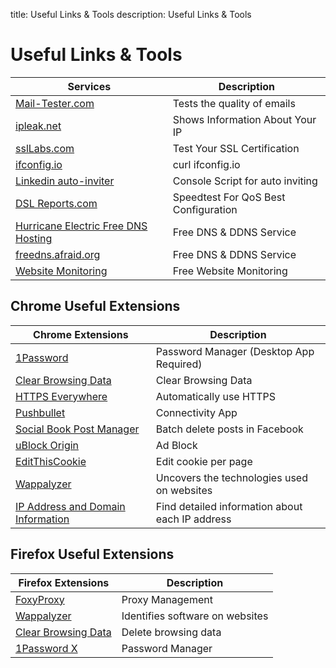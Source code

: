 title: Useful Links & Tools
description: Useful Links & Tools

<link rel="stylesheet" href="/assets/CSS/roundedCorners.css">

# Useful Links & Tools

| Services                                                                                 | Description                          |
|------------------------------------------------------------------------------------------|--------------------------------------|
| [Mail-Tester.com](https://www.mail-tester.com/)                                          | Tests the quality of emails          |
| [ipleak.net](https://ipleak.net/)                                                        | Shows Information About Your IP      |
| [sslLabs.com](https://www.ssllabs.com/)                                                  | Test Your SSL Certification          |
| [ifconfig.io](https://ifconfig.io/)                                                      | curl ifconfig.io                     |
| [Linkedin auto-inviter](https://gist.github.com/maksii/e028dc8de7d42f12305911e53679d807) | Console Script for auto inviting     |
| [DSL Reports.com](https://www.dslreports.com/speedtest)                                  | Speedtest For QoS Best Configuration |
| [Hurricane Electric Free DNS Hosting](https://dns.he.net/)                               | Free DNS & DDNS Service              |
| [freedns.afraid.org](https://freedns.afraid.org/)                                        | Free DNS & DDNS Service              |
| [Website Monitoring](https://app.statuscake.com/)                                        | Free Website Monitoring              |

## Chrome Useful Extensions

| Chrome Extensions                                                                                                                               | Description                                     |
|-------------------------------------------------------------------------------------------------------------------------------------------------|-------------------------------------------------|
| [1Password](https://chrome.google.com/webstore/detail/1password-extension-deskt/aomjjhallfgjeglblehebfpbcfeobpgk?hl=en)                         | Password Manager (Desktop App Required)         |
| [Clear Browsing Data](https://chrome.google.com/webstore/detail/clear-browsing-data/bjilljlpencdcpihofiobpnfgcakfdbe?hl=en)                     | Clear Browsing Data                             |
| [HTTPS Everywhere](https://chrome.google.com/webstore/detail/https-everywhere/gcbommkclmclpchllfjekcdonpmejbdp?hl=en)                           | Automatically use HTTPS                         |
| [Pushbullet](https://chrome.google.com/webstore/detail/pushbullet/chlffgpmiacpedhhbkiomidkjlcfhogd?hl=en)                                       | Connectivity App                                |
| [Social Book Post Manager](https://chrome.google.com/webstore/detail/social-book-post-manager/ljfidlkcmdmmibngdfikhffffdmphjae?hl=en)           | Batch delete posts in Facebook                  |
| [uBlock Origin](https://chrome.google.com/webstore/detail/ublock-origin/cjpalhdlnbpafiamejdnhcphjbkeiagm?hl=en)                                 | Ad Block                                        |
| [EditThisCookie](https://chrome.google.com/webstore/detail/editthiscookie/fngmhnnpilhplaeedifhccceomclgfbg)                                     | Edit cookie per page                            |
| [Wappalyzer](https://chrome.google.com/webstore/detail/wappalyzer/gppongmhjkpfnbhagpmjfkannfbllamg)                                             | Uncovers the technologies used on websites      |
| [IP Address and Domain Information](https://chrome.google.com/webstore/detail/ip-address-and-domain-inf/lhgkegeccnckoiliokondpaaalbhafoa?hl=de) | Find detailed information about each IP address |

## Firefox Useful Extensions

| Firefox Extensions                                                                                     | Description                     |
|--------------------------------------------------------------------------------------------------------|---------------------------------|
| [FoxyProxy](https://addons.mozilla.org/en-US/firefox/addon/foxyproxy-standard/)                        | Proxy Management                |
| [Wappalyzer](https://addons.mozilla.org/en-US/firefox/addon/wappalyzer/)                               | Identifies software on websites |
| [Clear Browsing Data](https://addons.mozilla.org/en-US/firefox/addon/clear-browsing-data/?src=search)  | Delete browsing data            |
| [1Password X](https://addons.mozilla.org/en-US/firefox/addon/1password-x-password-manager/?src=search) | Password Manager                |